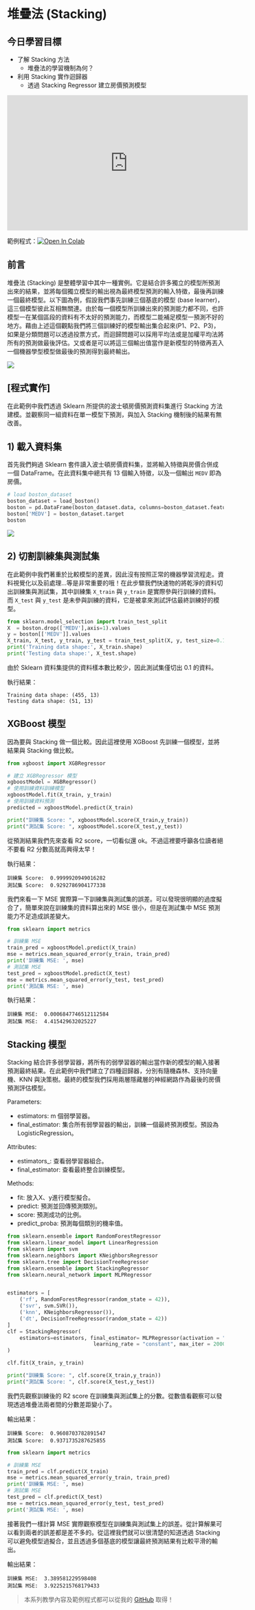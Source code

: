 # 堆疊法 (Stacking)
## 今日學習目標
- 了解 Stacking 方法
    - 堆疊法的學習機制為何？
- 利用 Stacking 實作迴歸器
    - 透過 Stacking Regressor 建立房價預測模型

<iframe width="560" height="315" src="https://www.youtube.com/embed/" frameborder="0" allow="accelerometer; autoplay; clipboard-write; encrypted-media; gyroscope; picture-in-picture" allowfullscreen></iframe>

範例程式：[![Open In Colab](https://colab.research.google.com/assets/colab-badge.svg)]()

## 前言
堆疊法 (Stacking) 是整體學習中其中一種實例。它是結合許多獨立的模型所預測出來的結果，並將每個獨立模型的輸出視為最終模型預測的輸入特徵，最後再訓練一個最終模型。以下圖為例，假設我們事先訓練三個基底的模型 (base learner)，這三個模型彼此互相無關連。由於每一個模型所訓練出來的預測能力都不同，也許模型一在某個區段的資料有不太好的預測能力，而模型二能補足模型一預測不好的地方。藉由上述這個觀點我們將三個訓練好的模型輸出集合起來(P1、P2、P3)，如果是分類問題可以透過投票方式，而迴歸問題可以採用平均法或是加權平均法將所有的預測做最後評估。又或者是可以將這三個輸出值當作是新模型的特徵再丟入一個機器學型模型做最後的預測得到最終輸出。

![](./image/img16-1.png)

## [程式實作]
在此範例中我們透過 Sklearn 所提供的波士頓房價預測資料集進行 Stacking 方法建模。並觀察同一組資料在單一模型下預測，與加入 Stacking 機制後的結果有無改善。

## 1) 載入資料集
首先我們夠過 Sklearn 套件讀入波士頓房價資料集，並將輸入特徵與房價合併成一個 DataFrame。在此資料集中總共有 13 個輸入特徵，以及一個輸出 `MEDV` 即為房價。

```py
# load boston_dataset
boston_dataset = load_boston()
boston = pd.DataFrame(boston_dataset.data, columns=boston_dataset.feature_names)
boston['MEDV'] = boston_dataset.target
boston
```

![](./image/img16-2.png)

## 2) 切割訓練集與測試集
在此範例中我們著重於比較模型的差異，因此沒有按照正常的機器學習流程走。資料視覺化以及前處理...等是非常重要的哦！在此步驟我們快速物的將乾淨的資料切出訓練集與測試集，其中訓練集 `X_train` 與 `y_train` 是實際參與行訓練的資料。而 `X_test` 與 `y_test` 是未參與訓練的資料，它是被拿來測試評估最終訓練好的模型。

```py
from sklearn.model_selection import train_test_split
X  = boston.drop(['MEDV'],axis=1).values
y = boston[['MEDV']].values
X_train, X_test, y_train, y_test = train_test_split(X, y, test_size=0.1, random_state=42)
print('Training data shape:', X_train.shape)
print('Testing data shape:', X_test.shape)
```

由於 Sklearn 資料集提供的資料樣本數比較少，因此測試集僅切出 0.1 的資料。

執行結果：
```
Training data shape: (455, 13)
Testing data shape: (51, 13)
```

## XGBoost 模型
因為要與 Stacking 做一個比較。因此這裡使用 XGBoost 先訓練一個模型，並將結果與 Stacking 做比較。

```py
from xgboost import XGBRegressor

# 建立 XGBRegressor 模型
xgboostModel = XGBRegressor()
# 使用訓練資料訓練模型
xgboostModel.fit(X_train, y_train)
# 使用訓練資料預測
predicted = xgboostModel.predict(X_train)

print("訓練集 Score: ", xgboostModel.score(X_train,y_train))
print("測試集 Score: ", xgboostModel.score(X_test,y_test))
```

從預測結果我們先來查看 R2 score，一切看似還 ok。不過這裡要呼籲各位讀者絕不要看 R2 分數高就高興得太早！

執行結果：
```
訓練集 Score:  0.9999920949016282
測試集 Score:  0.9292786904177338
```

我們來看一下 MSE 實際算一下訓練集與測試集的誤差。可以發現很明顯的過度擬合了，簡單來說在訓練集的資料算出來的 MSE 很小，但是在測試集中 MSE 預測能力不足造成誤差變大。

```py
from sklearn import metrics

# 訓練集 MSE
train_pred = xgboostModel.predict(X_train)
mse = metrics.mean_squared_error(y_train, train_pred)
print('訓練集 MSE: ', mse)
# 測試集 MSE
test_pred = xgboostModel.predict(X_test)
mse = metrics.mean_squared_error(y_test, test_pred)
print('測試集 MSE: ', mse)
```

執行結果：
```
訓練集 MSE:  0.0006847746512112584
測試集 MSE:  4.415429632025227
```

## Stacking 模型
Stacking 結合許多弱學習器，將所有的弱學習器的輸出當作新的模型的輸入接著預測最終結果。在此範例中我們建立了四種迴歸器，分別有隨機森林、支持向量機、KNN 與決策樹。最終的模型我們採用兩層隱藏層的神經網路作為最後的房價預測評估模型。

Parameters:
- estimators: m 個弱學習器。
- final_estimator: 集合所有弱學習器的輸出，訓練一個最終預測模型。預設為LogisticRegression。

Attributes:
- estimators_: 查看弱學習器組合。
- final_estimator: 查看最終整合訓練模型。

Methods:
- fit: 放入X、y進行模型擬合。
- predict: 預測並回傳預測類別。
- score: 預測成功的比例。
- predict_proba: 預測每個類別的機率值。

```py
from sklearn.ensemble import RandomForestRegressor
from sklearn.linear_model import LinearRegression
from sklearn import svm
from sklearn.neighbors import KNeighborsRegressor
from sklearn.tree import DecisionTreeRegressor
from sklearn.ensemble import StackingRegressor
from sklearn.neural_network import MLPRegressor


estimators = [
    ('rf', RandomForestRegressor(random_state = 42)),
    ('svr', svm.SVR()),
    ('knn', KNeighborsRegressor()),
    ('dt', DecisionTreeRegressor(random_state = 42))
]
clf = StackingRegressor(
    estimators=estimators, final_estimator= MLPRegressor(activation = "relu", alpha = 0.1, hidden_layer_sizes = (8,8),
                            learning_rate = "constant", max_iter = 2000, random_state = 1000)
)

clf.fit(X_train, y_train)

print("訓練集 Score: ", clf.score(X_train,y_train))
print("測試集 Score: ", clf.score(X_test,y_test))
```

我們先觀察訓練後的 R2 score 在訓練集與測試集上的分數。從數值看觀察可以發現透過堆疊法兩者間的分數差距變小了。

輸出結果：
```
訓練集 Score:  0.9608703782891547
測試集 Score:  0.9371735287625855
```


```py
from sklearn import metrics

# 訓練集 MSE
train_pred = clf.predict(X_train)
mse = metrics.mean_squared_error(y_train, train_pred)
print('訓練集 MSE: ', mse)
# 測試集 MSE
test_pred = clf.predict(X_test)
mse = metrics.mean_squared_error(y_test, test_pred)
print('測試集 MSE: ', mse)
```

接著我們一樣計算 MSE 實際觀察模型在訓練集與測試集上的誤差。從計算解果可以看到兩者的誤差都是差不多的。從這裡我們就可以很清楚的知道透過 Stacking 可以避免模型過擬合，並且透過多個基底的模型讓最終預測結果有比較平滑的輸出。

輸出結果：
```
訓練集 MSE:  3.389581229598408
測試集 MSE:  3.9225215768179433
```

> 本系列教學內容及範例程式都可以從我的 [GitHub](https://github.com/andy6804tw/2021-13th-ironman) 取得！